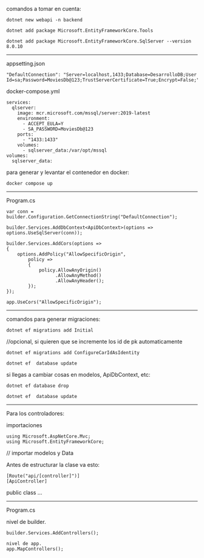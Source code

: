 comandos a tomar en cuenta:
```
dotnet new webapi -n backend
```
```
dotnet add package Microsoft.EntityFrameworkCore.Tools
```
```
dotnet add package Microsoft.EntityFrameworkCore.SqlServer --version 8.0.10
```
____________________________________________

appsetting.json

```
"DefaultConnection": "Server=localhost,1433;Database=DesarrolloDB;User Id=sa;Password=MoviesDb@123;TrustServerCertificate=True;Encrypt=False;"
```

docker-compose.yml
```
services:
  qlserver:
    image: mcr.microsoft.com/mssql/server:2019-latest
    environment:
      - ACCEPT_EULA=Y
      - SA_PASSWORD=MoviesDb@123
    ports:
      - "1433:1433"
    volumes:
      - sqlserver_data:/var/opt/mssql
volumes:
  sqlserver_data:	
```

para generar y levantar el contenedor en docker:

```
docker compose up
```
____________________________________________


Program.cs

```
var conn = builder.Configuration.GetConnectionString("DefaultConnection");

builder.Services.AddDbContext<ApiDbContext>(options =>
options.UseSqlServer(conn));

builder.Services.AddCors(options =>
{
    options.AddPolicy("AllowSpecificOrigin",
        policy =>
        {
            policy.AllowAnyOrigin()
                  .AllowAnyMethod()
                  .AllowAnyHeader();
        });
});

app.UseCors("AllowSpecificOrigin");
```
____________________________________________

comandos para generar migraciones:

```
dotnet ef migrations add Initial
```
 //opcional, si quieren que se incremente los id de pk automaticamente
```
dotnet ef migrations add ConfigureCarIdAsIdentity
```
```
dotnet ef  database update
```

si llegas a cambiar cosas en modelos, ApiDbContext, etc:

```
dotnet ef database drop
```
```
dotnet ef  database update
```
____________________________________________

Para los controladores:

importaciones
```
using Microsoft.AspNetCore.Mvc;
using Microsoft.EntityFrameworkCore;
```
// importar modelos y Data


Antes de estructurar la clase va esto:

```
[Route("api/[controller]")]
[ApiController]
```
public class ...

____________________________________________


Program.cs

nivel de builder.
```
builder.Services.AddControllers();

nivel de app.
app.MapControllers();
```

